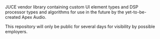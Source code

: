 JUCE vendor library containing custom UI element types and DSP processor types and algorithms
for use in the future by the yet-to-be-created Apex Audio.

This repository will only be public for several days for visibility by possible employers.
